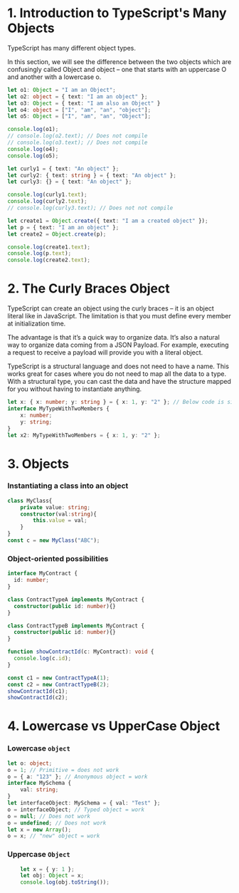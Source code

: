 # 1. Introduction to TypeScript's Many Objects

TypeScript has many different object types.

In this section, we will see the difference between the two objects which are confusingly called Object and object – one that starts with an uppercase O and another with a lowercase o.

```ts
let o1: Object = "I am an Object";
let o2: object = { text: "I am an object" };
let o3: Object = { text: "I am also an Object" }
let o4: object = ["I", "am", "an", "object"];
let o5: Object = ["I", "am", "an", "Object"];

console.log(o1);
// console.log(o2.text); // Does not compile
// console.log(o3.text); // Does not compile
console.log(o4);
console.log(o5);
```

```ts
let curly1 = { text: "An object" };
let curly2: { text: string } = { text: "An object" };
let curly3: {} = { text: "An object" };

console.log(curly1.text);
console.log(curly2.text);
// console.log(curly3.text); // Does not not compile
```

```ts
let create1 = Object.create({ text: "I am a created object" });
let p = { text: "I am an object" };
let create2 = Object.create(p);

console.log(create1.text);
console.log(p.text);
console.log(create2.text);
```

# 2. The Curly Braces Object

TypeScript can create an object using the curly braces – it is an object literal like in JavaScript. The limitation is that you must define every member at initialization time.

The advantage is that it’s a quick way to organize data. It’s also a natural way to organize data coming from a JSON Payload. For example, executing a request to receive a payload will provide you with a literal object.

TypeScript is a structural language and does not need to have a name. This works great for cases where you do not need to map all the data to a type. With a structural type, you can cast the data and have the structure mapped for you without having to instantiate anything.

```ts
let x: { x: number; y: string } = { x: 1, y: "2" }; // Below code is similar, but reusable with a type (as interface)
interface MyTypeWithTwoMembers {
    x: number;
    y: string;
}
let x2: MyTypeWithTwoMembers = { x: 1, y: "2" };
```

# 3. Objects


### Instantiating a class into an object

```ts
class MyClass{
    private value: string;
    constructor(val:string){
        this.value = val;
    }
}
const c = new MyClass("ABC");
```

### Object-oriented possibilities

```ts
interface MyContract {
  id: number;
}

class ContractTypeA implements MyContract {
  constructor(public id: number){}
}

class ContractTypeB implements MyContract {
  constructor(public id: number){}
}

function showContractId(c: MyContract): void {
  console.log(c.id);
}

const c1 = new ContractTypeA(1);
const c2 = new ContractTypeB(2);
showContractId(c1);
showContractId(c2);
```

# 4. Lowercase vs UpperCase Object

### Lowercase <code>object</code>

```ts
let o: object;
o = 1; // Primitive = does not work
o = { a: "123" }; // Anonymous object = work
interface MySchema {
    val: string;
}
let interfaceObject: MySchema = { val: "Test" };
o = interfaceObject; // Typed object = work
o = null; // Does not work
o = undefined; // Does not work
let x = new Array();
o = x; // "new" object = work
```

### Uppercase <code>Object</code>

```ts
    let x = { y: 1 };
    let obj: Object = x;
    console.log(obj.toString());
```



